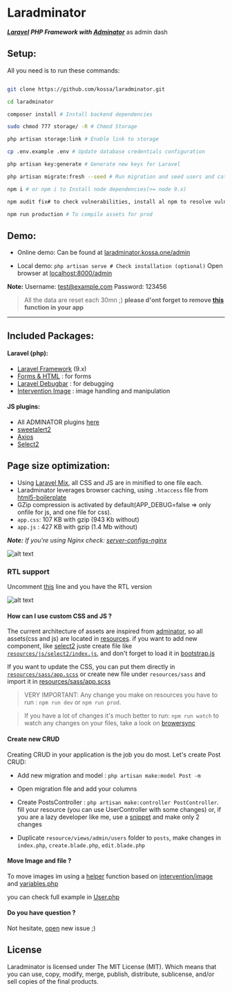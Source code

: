 




# Laradminator

**_[Laravel](https://laravel.com/) PHP Framework with [Adminator](https://github.com/puikinsh/Adminator-admin-dashboard)_** as admin dash

## Setup:

All you need is to run these commands:

```bash

git clone https://github.com/kossa/laradminator.git

cd laradminator

composer install # Install backend dependencies

sudo chmod 777 storage/ -R # Chmod Storage

php artisan storage:link # Enable link to storage

cp .env.example .env # Update database credentials configuration

php artisan key:generate # Generate new keys for Laravel

php artisan migrate:fresh --seed # Run migration and seed users and categories for testing

npm i # or npm i to Install node dependencies(>= node 9.x)

npm audit fix# to check vulnerabilities, install al npm to resolve vulnerabilities

npm run production # To compile assets for prod

```

## Demo:

- Online demo: Can be found at [laradminator.kossa.one/admin](http://laradminator.kossa.one/admin)

- Local demo: `php artisan serve # Check installation (optional)`
Open browser at [localhost:8000/admin](http://localhost:8000/admin)

**Note:**
Username: test@example.com
Password: 123456

> All the data are reset each 30mn ;)
>  **please d'ont forget to remove [this](https://github.com/kossa/laradminator/blob/master/app/Console/Kernel.php#L27-L28) function in your app**

***
## Included Packages:

#### Laravel (php):

*  [Laravel Framework](https://github.com/laravel/laravel/) (9.x)
*  [Forms & HTML](https://github.com/laravelcollective/html) : for forms
*  [Laravel Debugbar](https://github.com/barryvdh/laravel-debugbar) : for debugging
*  [Intervention Image](https://github.com/intervention/image) : image handling and manipulation

#### JS plugins:

* All ADMINATOR plugins [here](https://github.com/puikinsh/Adminator-admin-dashboard#built-with)
*  [sweetalert2](https://github.com/limonte/sweetalert2)
*  [Axios](https://github.com/mzabriskie/axios)
*  [Select2](https://github.com/select2/select2)

## Page size optimization:

- Using [Laravel Mix](http://laravel.com/docs/master/mix), all CSS and JS are in minified to one file each.
- Laradminator leverages browser caching, using `.htaccess` file from [html5-boilerplate](https://github.com/h5bp/html5-boilerplate)
- GZip compression is activated by default(APP_DEBUG=false => only onfile for js, and one file for css).
-  `app.css`: 107 KB with gzip (943 Kb without)
-  `app.js` : 427 KB with gzip (1.4 Mb without)

*__Note:__ If you're using Nginx check: [server-configs-nginx](https://github.com/h5bp/server-configs-nginx)*

![alt text](https://camo.githubusercontent.com/9007a90167110995d81eec851719e7e435dc0201/68747470733a2f2f636f6e74656e742e73637265656e636173742e636f6d2f75736572732f6b6f757963656c612f666f6c646572732f4a696e672f6d656469612f63326366393964322d356138322d343064382d613138662d3566386466616161666161362f30303030303539362e706e67  "Logo Title Text 1")


### RTL support

Uncomment [this](https://github.com/kossa/laradminator/blob/master/resources/views/layouts/partials/head.blade.php#L12) line and you have the RTL version

![alt text](https://content.screencast.com/users/kouycela/folders/Jing/media/0d4f930b-9605-4c9e-9847-e9278235481c/00001832.png  "Logo Title Text 1")


#### How can I use custom CSS and JS ?

The current architecture of assets are inspired from [adminator](https://github.com/puikinsh/Adminator-admin-dashboard/tree/master/src/assets/scripts), so all assets(css and js) are located in [resources](https://github.com/kossa/laradminator/tree/master/resources). if you want to add new component, like [select2](https://select2.org/) juste create file like [`resources/js/select2/index.js`](https://github.com/kossa/laradminator/blob/master/resources/js/select2/index.js), and don't forget to load it in [bootstrap.js](https://github.com/kossa/laradminator/blob/master/resources/js/bootstrap.js#L54)


If you want to update the CSS, you can put them directly in [`resources/sass/app.scss`](https://github.com/kossa/laradminator/blob/master/resources/sass/app.scss#L72) or create new file under `resources/sass` and import it in [resources/sass/app.scss](https://github.com/kossa/laradminator/blob/master/resources/sass/app.scss#L5)

> VERY IMPORTANT: Any change you make on resources you have to run : `npm run dev` or `npm run prod`.

> If you have a lot of changes it's much better to run: `npm run watch` to watch any changes on your files, take a look on [browersync](https://laravel.com/docs/master/mix#browsersync-reloading)

#### Create new CRUD

Creating CRUD in your application is the job you do most. Let's create Post CRUD:

* Add new migration and model : `php artisan make:model Post -m`

* Open migration file and add your columns

* Create PostsController : `php artisan make:controller PostController`. fill your resource (you can use UserController with some changes) or, if you are a lazy developer like me, use a [snippet](https://github.com/kossa/st-snippets/blob/master/kossa_php/Laravel/lcontroller.sublime-snippet) and make only 2 changes


* Duplicate `resource/views/admin/users` folder to `posts`, make changes in `index.php`, `create.blade.php`, `edit.blade.php`

#### Move Image and file ?

To move images im using a [helper](https://github.com/kossa/laradminator/blob/master/app/Http/helpers.php#L4) function based on [intervention/image](https://github.com/intervention/image) and [variables.php](https://github.com/kossa/laradminator/blob/master/config/variables.php#L20)

you can check full example in [User.php](https://github.com/kossa/laradminator/blob/master/app/User.php#L70)

#### Do you have question ?

Not hesitate, [open](https://github.com/kossa/laradminator/issues/new) new issue ;)


## License

Laradminator is licensed under The MIT License (MIT). Which means that you can use, copy, modify, merge, publish, distribute, sublicense, and/or sell copies of the final products.
